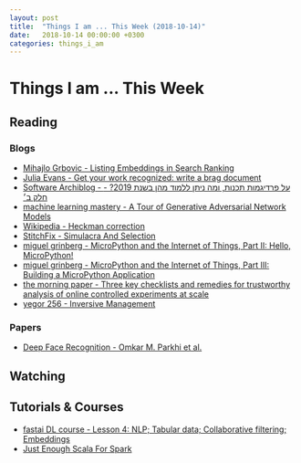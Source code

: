 ```yaml
---
layout: post
title:  "Things I am ... This Week (2018-10-14)"
date:   2018-10-14 00:00:00 +0300
categories: things_i_am
---
```


# Things I am ... This Week  

## Reading  

### Blogs

- [Mihajlo Grbovic - Listing Embeddings in Search Ranking][medium1]
- [Julia Evans - Get your work recognized: write a brag document][je1]
- [Software Archiblog - על פרדיגמות תכנות, ומה ניתן ללמוד מהן בשנת 2019? - חלק ב׳][sa1]
- [machine learning mastery - A Tour of Generative Adversarial Network Models][mlm1]
- [Wikipedia - Heckman correction][wiki1]
- [StitchFix - Simulacra And Selection][sf1]
- [miguel grinberg - MicroPython and the Internet of Things, Part II: Hello, MicroPython!][mg1]
- [miguel grinberg - MicroPython and the Internet of Things, Part III: Building a MicroPython Application][mg2]
- [the morning paper - Three key checklists and remedies for trustworthy analysis of online controlled experiments at scale][mp1]
- [yegor 256 - Inversive Management][yegor1]

### Papers

- [Deep Face Recognition - Omkar M. Parkhi et al.][paper1]

## Watching  



## Tutorials & Courses

- [fastai DL course - Lesson 4: NLP; Tabular data; Collaborative filtering; Embeddings][fastai1]
- [Just Enough Scala For Spark][dw1]



[fastai1]:https://course.fast.ai/videos/?lesson=4
[medium1]:https://medium.com/airbnb-engineering/listing-embeddings-for-similar-listing-recommendations-and-real-time-personalization-in-search-601172f7603e
[je1]:https://jvns.ca/blog/brag-documents/
[sa1]:http://www.softwarearchiblog.com/2019/07/paradigms-2.html
[mlm1]:https://machinelearningmastery.com/tour-of-generative-adversarial-network-models/
[wiki1]:https://en.wikipedia.org/wiki/Heckman_correction
[sf1]:https://multithreaded.stitchfix.com/blog/2019/07/09/simulacra-and-selection/
[mg1]:https://blog.miguelgrinberg.com/post/micropython-and-the-internet-of-things-part-ii-hello-micropython
[mg2]:https://blog.miguelgrinberg.com/post/micropython-and-the-internet-of-things-part-iii-building-a-micropython-application
[paper1]:https://www.robots.ox.ac.uk/~vgg/publications/2015/Parkhi15/parkhi15.pdf
[dw1]:https://github.com/deanwampler/JustEnoughScalaForSpark
[mp1]:https://blog.acolyer.org/2019/07/10/three-key-checklists-and-remedies-for-oces/
[yegor1]:https://www.yegor256.com/2019/07/10/inversive-management.html
